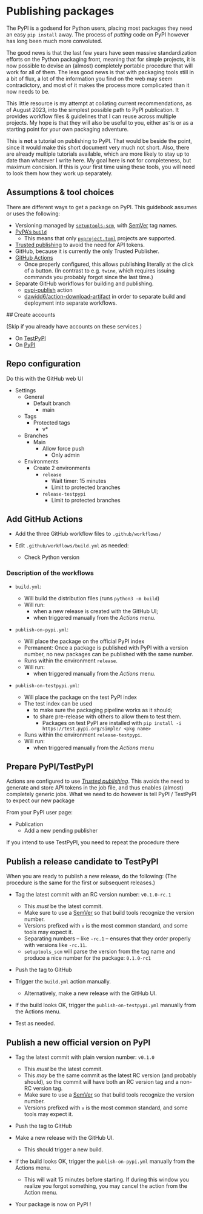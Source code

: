 
# Publishing packages

The PyPI is a godsend for Python users, placing most packages they need an easy `pip install` away.
The process of *putting* code on PyPI however has long been much more convoluted.

The good news is that the last few years have seen massive standardization efforts on the Python packaging front, meaning that for simple projects, it is now possible to devise an (almost) completely portable procedure that will work for all of them.
The less good news is that with packaging tools still in a bit of flux, a lot of the information you find on the web may seem contradictory, and most of it makes the process more complicated than it now needs to be.

This little resource is my attempt at collating current recommendations, as of August 2023, into the simplest possible path to PyPI publication. It provides workflow files & guidelines that I can reuse across multiple projects. My hope is that they will also be useful to you, either as⁻is or as a starting point for your own packaging adventure.

This is **not** a tutorial on publishing to PyPI. That would be beside the point, since it would make this short document very much not short. Also, there are already multiple tutorials available, which are more likely to stay up to date than whatever I write here. My goal here is not for completeness, but maximum concision. If this is your first time using these tools, you will need to look them how they work up separately.

## Assumptions & tool choices

There are different ways to get a package on PyPI. This guidebook assumes or uses the following:

- Versioning managed by [`setuptools-scm`](https://github.com/pypa/setuptools_scm), with [SemVer](https://semver.org/) tag names.
- [PyPA’s `build`](https://pypa-build.readthedocs.io/en/latest/)
    + This means that only [`pyproject.toml`](https://setuptools.pypa.io/en/latest/userguide/pyproject_config.html) projects are supported.
- [Trusted publishing](https://docs.pypi.org/trusted-publishers/using-a-publisher/) to avoid the need for API tokens.
- GitHub, because it is currently the only Trusted Publisher.
- [GitHub Actions](https://packaging.python.org/en/latest/guides/publishing-package-distribution-releases-using-github-actions-ci-cd-workflows/)
    + Once properly configured, this allows publishing literally at the click of a button. (In contrast to e.g. `twine`, which requires issuing commands you probably forgot since the last time.)
- Separate GitHub workflows for building and publishing.
    + [pypi-publish](https://github.com/marketplace/actions/pypi-publish) action
    + [dawidd6/action-download-artifact](https://github.com/dawidd6/action-download-artifact) in order to separate build and deployment into separate workflows.

## Create accounts

(Skip if you already have accounts on these services.)

- On [TestPyPI](https://test.pypi.org)
- On [PyPI](https://pypi.org/)

## Repo configuration

Do this with the GitHub web UI

- Settings
    - General
        - Default branch
            - main
    - Tags
        - Protected tags
            - v*
    - Branches
        - Main
            - Allow force push
                - Only admin
    - Environments
        - Create 2 environments
            - `release`
                - Wait timer: 15 minutes
                - Limit to protected branches
            - `release-testpypi`
                - Limit to protected branches

## Add GitHub Actions

- Add the three GitHub workflow files to `.github/workflows/`

- Edit `.github/workflows/build.yml` as needed:
    + Check Python version
    
### Description of the workflows

- `build.yml`:
    + Will build the distribution files (runs `python3 -m build`)
    + Will run:
        + when a new release is created with the GitHub UI;
        + when triggered manually from the *Actions* menu.

- `publish-on-pypi.yml`:
    + Will place the package on the official PyPI index
    + Permanent: Once a package is published with PyPI with a version number, no new packages can be published with the same number.
    + Runs within the environment `release`.
    + Will run:
        + when triggered manually from the *Actions* menu.

- `publish-on-testpypi.yml`:
    + Will place the package on the test PyPI index
    + The test index can be used
        + to make sure the packaging pipeline works as it should;
        + to share pre-release with others to allow them to test them.
            + Packages on test PyPI are installed with `pip install -i https://test.pypi.org/simple/ <pkg name>`
    + Runs within the environment `release-testpypi`.
    + Will run:
        + when triggered manually from the *Actions* menu
                
## Prepare PyPI/TestPyPI

Actions are configured to use [*Trusted publishing*](https://docs.pypi.org/trusted-publishers/using-a-publisher/). This avoids the need to generate and store API tokens in the job file, and thus enables (almost) completely generic jobs. What we need to do however is tell PyPI / TestPyPI to expect our new package

From your PyPI user page:

- Publication
    + Add a new pending publisher
    
If you intend to use TestPyPI, you need to repeat the procedure there

## Publish a release candidate to TestPyPI

When you are ready to publish a new release, do the following:
(The procedure is the same for the first or subsequent releases.)

- Tag the latest commit with an RC version number: `v0.1.0-rc.1`
  + This *must* be the latest commit.
  + Make sure to use a [SemVer](https://semver.org/) so that build tools recognize the version number.
  + Versions prefixed with `v` is the most common standard, and some tools may expect it.
  + Separating numbers – like `-rc.1` – ensures that they order properly with versions like `-rc.11`.
  + `setuptools_scm` will parse the version from the tag name and produce a nice number for the package: `0.1.0-rc1`
  
- Push the tag to GitHub

- Trigger the `build.yml` action manually.
  + Alternatively, make a new release with the GitHub UI.
  
- If the build looks OK, trigger the `publish-on-testpypi.yml` manually from the Actions menu.

- Test as needed.

## Publish a new official version on PyPI

- Tag the latest commit with plain version number: `v0.1.0`
  + This *must* be the latest commit.
  + This *may* be the same commit as the latest RC version (and probably should), so the commit will have both an RC version tag and a non-RC version tag.
  + Make sure to use a [SemVer](https://semver.org/) so that build tools recognize the version number.
  + Versions prefixed with `v` is the most common standard, and some tools may expect it.
  
- Push the tag to GitHub

- Make a new release with the GitHub UI.
  + This should trigger a new build.
  
- If the build looks OK, trigger the `publish-on-pypi.yml` manually from the Actions menu.
  + This will wait 15 minutes before starting. If during this window you realize you forgot something, you may cancel the action from the Action menu.

- Your package is now on PyPI !

